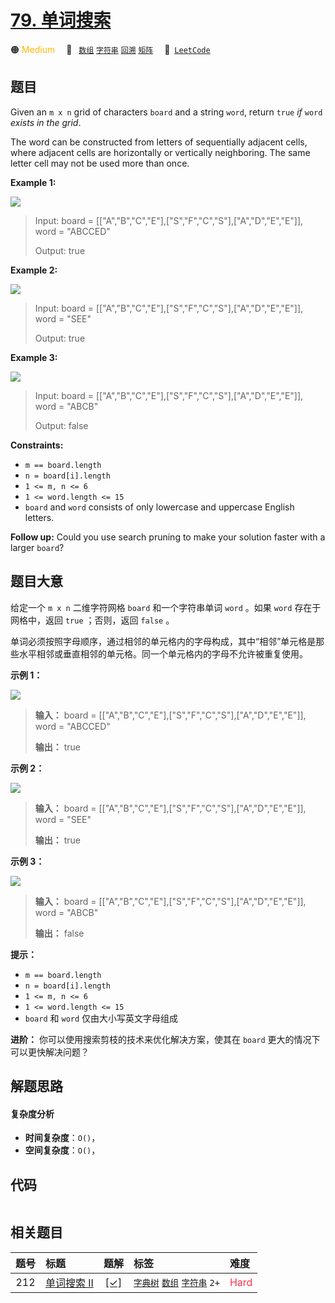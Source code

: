 # [79. 单词搜索](https://leetcode.com/problems/word-search)

🟠 <font color=#ffb800>Medium</font>&emsp; 🔖&ensp; [`数组`](/tag/array.md) [`字符串`](/tag/string.md) [`回溯`](/tag/backtracking.md) [`矩阵`](/tag/matrix.md)&emsp; 🔗&ensp;[`LeetCode`](https://leetcode.com/problems/word-search)

## 题目

Given an `m x n` grid of characters `board` and a string `word`, return `true`
_if_ `word` _exists in the grid_.

The word can be constructed from letters of sequentially adjacent cells, where
adjacent cells are horizontally or vertically neighboring. The same letter
cell may not be used more than once.



**Example 1:**

![](https://assets.leetcode.com/uploads/2020/11/04/word2.jpg)

> Input: board = [["A","B","C","E"],["S","F","C","S"],["A","D","E","E"]], word = "ABCCED"
> 
> Output: true

**Example 2:**

![](https://assets.leetcode.com/uploads/2020/11/04/word-1.jpg)

> Input: board = [["A","B","C","E"],["S","F","C","S"],["A","D","E","E"]], word = "SEE"
> 
> Output: true

**Example 3:**

![](https://assets.leetcode.com/uploads/2020/10/15/word3.jpg)

> Input: board = [["A","B","C","E"],["S","F","C","S"],["A","D","E","E"]], word = "ABCB"
> 
> Output: false

**Constraints:**

  * `m == board.length`
  * `n = board[i].length`
  * `1 <= m, n <= 6`
  * `1 <= word.length <= 15`
  * `board` and `word` consists of only lowercase and uppercase English letters.



**Follow up:** Could you use search pruning to make your solution faster with
a larger `board`?


## 题目大意

给定一个 `m x n` 二维字符网格 `board` 和一个字符串单词 `word` 。如果 `word` 存在于网格中，返回 `true` ；否则，返回
`false` 。

单词必须按照字母顺序，通过相邻的单元格内的字母构成，其中“相邻”单元格是那些水平相邻或垂直相邻的单元格。同一个单元格内的字母不允许被重复使用。

**示例 1：**

![](https://assets.leetcode.com/uploads/2020/11/04/word2.jpg)

> 
> 
> 
> 
> 
> **输入：** board = [["A","B","C","E"],["S","F","C","S"],["A","D","E","E"]], word = "ABCCED"
> 
> **输出：** true
> 
> 

**示例 2：**

![](https://assets.leetcode.com/uploads/2020/11/04/word-1.jpg)

> 
> 
> 
> 
> 
> **输入：** board = [["A","B","C","E"],["S","F","C","S"],["A","D","E","E"]], word = "SEE"
> 
> **输出：** true
> 
> 

**示例 3：**

![](https://assets.leetcode.com/uploads/2020/10/15/word3.jpg)

> 
> 
> 
> 
> 
> **输入：** board = [["A","B","C","E"],["S","F","C","S"],["A","D","E","E"]], word = "ABCB"
> 
> **输出：** false
> 
> 

**提示：**

  * `m == board.length`
  * `n = board[i].length`
  * `1 <= m, n <= 6`
  * `1 <= word.length <= 15`
  * `board` 和 `word` 仅由大小写英文字母组成

**进阶：** 你可以使用搜索剪枝的技术来优化解决方案，使其在 `board` 更大的情况下可以更快解决问题？


## 解题思路

#### 复杂度分析

- **时间复杂度**：`O()`，
- **空间复杂度**：`O()`，

## 代码

```javascript

```

## 相关题目

<!-- prettier-ignore -->
| 题号 | 标题 | 题解 | 标签 | 难度 |
| :------: | :------ | :------: | :------ | :------ |
| 212 | [单词搜索 II](https://leetcode.com/problems/word-search-ii) | [[✓]](/problem/0212.md) |  [`字典树`](/tag/trie.md) [`数组`](/tag/array.md) [`字符串`](/tag/string.md) `2+` | <font color=#ff334b>Hard</font> |